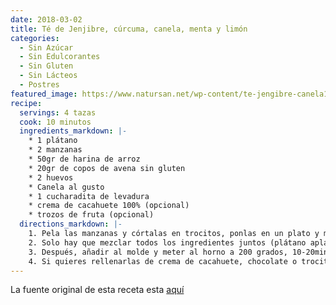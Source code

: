 ```yaml
---
date: 2018-03-02
title: Té de Jenjibre, cúrcuma, canela, menta y limón
categories:
  - Sin Azúcar
  - Sin Edulcorantes
  - Sin Gluten
  - Sin Lácteos
  - Postres
featured_image: https://www.natursan.net/wp-content/te-jengibre-canela1.jpg
recipe:
  servings: 4 tazas
  cook: 10 minutos
  ingredients_markdown: |-
    * 1 plátano
    * 2 manzanas
    * 50gr de harina de arroz
    * 20gr de copos de avena sin gluten
    * 2 huevos
    * Canela al gusto
    * 1 cucharadita de levadura
    * crema de cacahuete 100% (opcional)
    * trozos de fruta (opcional)
  directions_markdown: |-
    1. Pela las manzanas y córtalas en trocitos, ponlas en un plato y métela al microondas 2 min (sin tapar)
    2. Solo hay que mezclar todos los ingredientes juntos (plátano aplastado con tenedor, manzana asada, levadura, copos de avena, huevos, canela) en una batidora de mano y listo
    3. Después, añadir al molde y meter al horno a 200 grados, 10-20min (previamente calentado) siempre vigilando!!
    4. Si quieres rellenarlas de crema de cacahuete, chocolate o trocitos de fruta, llena los moldes 1/3, pon el relleno y pon 1/3 más de masa (nunca llenes los moldes pequeños más de 2/3)
---
```

La fuente original de esta receta esta [aquí](https://www.instagram.com/p/B3gy5x0FcTy/)  